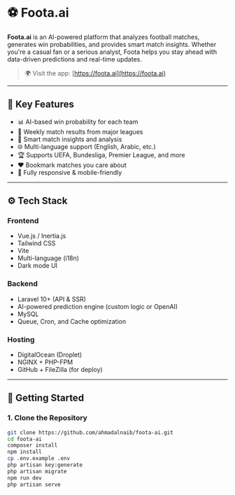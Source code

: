 # ⚽ Foota.ai

**Foota.ai** is an AI-powered platform that analyzes football matches, generates win probabilities, and provides smart match insights. Whether you're a casual fan or a serious analyst, Foota helps you stay ahead with data-driven predictions and real-time updates.

> 🌍 Visit the app: [https://foota.ai](https://foota.ai)

---

## 🔮 Key Features

- 📊 AI-based win probability for each team
- 📅 Weekly match results from major leagues
- 🧠 Smart match insights and analysis
- 🌐 Multi-language support (English, Arabic, etc.)
- 🏆 Supports UEFA, Bundesliga, Premier League, and more
- ❤️ Bookmark matches you care about
- 📱 Fully responsive & mobile-friendly

---

## ⚙️ Tech Stack

### Frontend

- Vue.js / Inertia.js
- Tailwind CSS
- Vite
- Multi-language (i18n)
- Dark mode UI

### Backend

- Laravel 10+ (API & SSR)
- AI-powered prediction engine (custom logic or OpenAI)
- MySQL
- Queue, Cron, and Cache optimization

### Hosting

- DigitalOcean (Droplet)
- NGINX + PHP-FPM
- GitHub + FileZilla (for deploy)

---

## 🚀 Getting Started

### 1. Clone the Repository

```bash
git clone https://github.com/ahmadalnaib/foota-ai.git
cd foota-ai
composer install
npm install
cp .env.example .env
php artisan key:generate
php artisan migrate
npm run dev
php artisan serve

